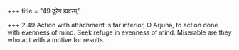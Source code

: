 +++
title = "49 दूरेण ह्यवरम्"

+++
2.49 Action with attachment is far inferior, O Arjuna, to action done
with evenness of mind. Seek refuge in evenness of mind. Miserable are
they who act with a motive for results.
